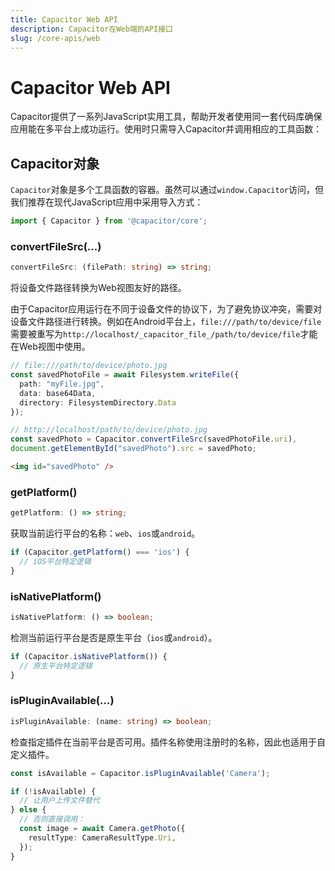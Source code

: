 ```yaml
---
title: Capacitor Web API
description: Capacitor在Web端的API接口
slug: /core-apis/web
---
```


# Capacitor Web API

Capacitor提供了一系列JavaScript实用工具，帮助开发者使用同一套代码库确保应用能在多平台上成功运行。使用时只需导入Capacitor并调用相应的工具函数：

## Capacitor对象

`Capacitor`对象是多个工具函数的容器。虽然可以通过`window.Capacitor`访问，但我们推荐在现代JavaScript应用中采用导入方式：

```typescript
import { Capacitor } from '@capacitor/core';
```

### convertFileSrc(...)

```typescript
convertFileSrc: (filePath: string) => string;
```

将设备文件路径转换为Web视图友好的路径。

由于Capacitor应用运行在不同于设备文件的协议下，为了避免协议冲突，需要对设备文件路径进行转换。例如在Android平台上，`file:///path/to/device/file`需要被重写为`http://localhost/_capacitor_file_/path/to/device/file`才能在Web视图中使用。

```typescript
// file:///path/to/device/photo.jpg
const savedPhotoFile = await Filesystem.writeFile({
  path: "myFile.jpg",
  data: base64Data,
  directory: FilesystemDirectory.Data
});

// http://localhost/path/to/device/photo.jpg
const savedPhoto = Capacitor.convertFileSrc(savedPhotoFile.uri),
document.getElementById("savedPhoto").src = savedPhoto;
```

```html
<img id="savedPhoto" />
```

### getPlatform()

```typescript
getPlatform: () => string;
```

获取当前运行平台的名称：`web`、`ios`或`android`。

```typescript
if (Capacitor.getPlatform() === 'ios') {
  // iOS平台特定逻辑
}
```

### isNativePlatform()

```typescript
isNativePlatform: () => boolean;
```

检测当前运行平台是否是原生平台（`ios`或`android`）。

```typescript
if (Capacitor.isNativePlatform()) {
  // 原生平台特定逻辑
}
```

### isPluginAvailable(...)

```typescript
isPluginAvailable: (name: string) => boolean;
```

检查指定插件在当前平台是否可用。插件名称使用注册时的名称，因此也适用于自定义插件。

```typescript
const isAvailable = Capacitor.isPluginAvailable('Camera');

if (!isAvailable) {
  // 让用户上传文件替代
} else {
  // 否则直接调用：
  const image = await Camera.getPhoto({
    resultType: CameraResultType.Uri,
  });
}
```